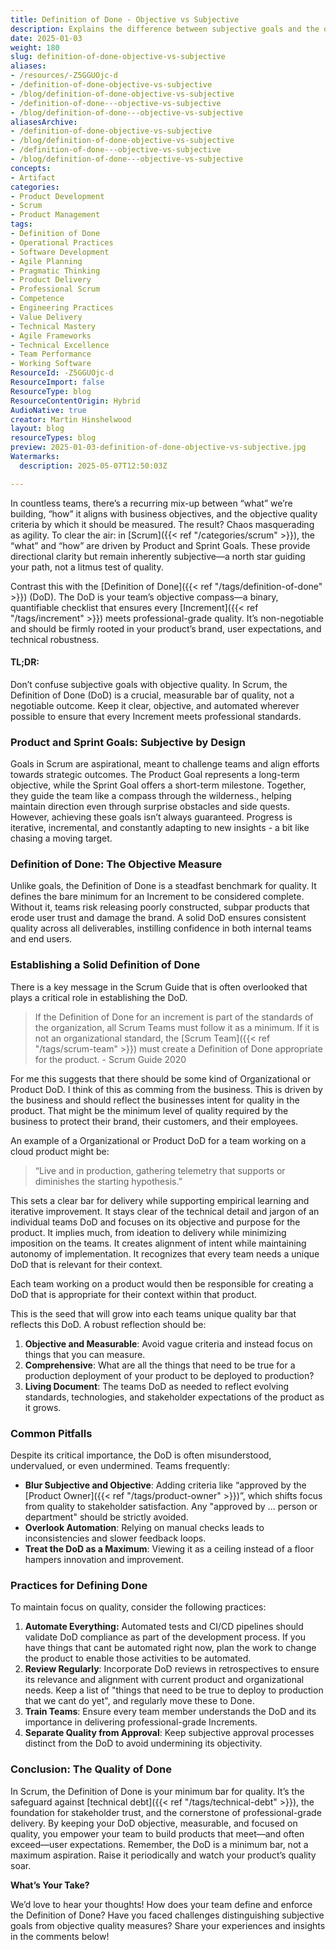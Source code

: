 ```yaml
---
title: Definition of Done - Objective vs Subjective
description: Explains the difference between subjective goals and the objective Definition of Done in Scrum, highlighting how clear, measurable criteria ensure consistent product quality.
date: 2025-01-03
weight: 180
slug: definition-of-done-objective-vs-subjective
aliases:
- /resources/-Z5GGUOjc-d
- /definition-of-done-objective-vs-subjective
- /blog/definition-of-done-objective-vs-subjective
- /definition-of-done---objective-vs-subjective
- /blog/definition-of-done---objective-vs-subjective
aliasesArchive:
- /definition-of-done-objective-vs-subjective
- /blog/definition-of-done-objective-vs-subjective
- /definition-of-done---objective-vs-subjective
- /blog/definition-of-done---objective-vs-subjective
concepts:
- Artifact
categories:
- Product Development
- Scrum
- Product Management
tags:
- Definition of Done
- Operational Practices
- Software Development
- Agile Planning
- Pragmatic Thinking
- Product Delivery
- Professional Scrum
- Competence
- Engineering Practices
- Value Delivery
- Technical Mastery
- Agile Frameworks
- Technical Excellence
- Team Performance
- Working Software
ResourceId: -Z5GGUOjc-d
ResourceImport: false
ResourceType: blog
ResourceContentOrigin: Hybrid
AudioNative: true
creator: Martin Hinshelwood
layout: blog
resourceTypes: blog
preview: 2025-01-03-definition-of-done-objective-vs-subjective.jpg
Watermarks:
  description: 2025-05-07T12:50:03Z

---
```

In countless teams, there’s a recurring mix-up between “what” we’re building, “how” it aligns with business objectives, and the objective quality criteria by which it should be measured. The result? Chaos masquerading as agility. To clear the air: in [Scrum]({{< ref "/categories/scrum" >}}), the “what” and “how” are driven by Product and Sprint Goals. These provide directional clarity but remain inherently subjective—a north star guiding your path, not a litmus test of quality.

Contrast this with the [Definition of Done]({{< ref "/tags/definition-of-done" >}}) (DoD). The DoD is your team’s objective compass—a binary, quantifiable checklist that ensures every [Increment]({{< ref "/tags/increment" >}}) meets professional-grade quality. It’s non-negotiable and should be firmly rooted in your product’s brand, user expectations, and technical robustness.

#### TL;DR:

Don’t confuse subjective goals with objective quality. In Scrum, the Definition of Done (DoD) is a crucial, measurable bar of quality, not a negotiable outcome. Keep it clear, objective, and automated wherever possible to ensure that every Increment meets professional standards.

### Product and Sprint Goals: Subjective by Design

Goals in Scrum are aspirational, meant to challenge teams and align efforts towards strategic outcomes. The Product Goal represents a long-term objective, while the Sprint Goal offers a short-term milestone. Together, they guide the team like a compass through the wilderness., helping maintain direction even through surprise obstacles and side quests. However, achieving these goals isn’t always guaranteed. Progress is iterative, incremental, and constantly adapting to new insights - a bit like chasing a moving target.

### Definition of Done: The Objective Measure

Unlike goals, the Definition of Done is a steadfast benchmark for quality. It defines the bare minimum for an Increment to be considered complete. Without it, teams risk releasing poorly constructed, subpar products that erode user trust and damage the brand. A solid DoD ensures consistent quality across all deliverables, instilling confidence in both internal teams and end users.

### Establishing a Solid Definition of Done

There is a key message in the Scrum Guide that is often overlooked that plays a critical role in establishing the DoD.

> If the Definition of Done for an increment is part of the standards of the organization, all Scrum Teams must follow it as a minimum. If it is not an organizational standard, the [Scrum Team]({{< ref "/tags/scrum-team" >}}) must create a Definition of Done appropriate for the product. - Scrum Guide 2020

For me this suggests that there should be some kind of Organizational or Product DoD. I think of this as comming from the business. This is driven by the business and should reflect the businesses intent for quality in the product. That might be the minimum level of quality required by the business to protect their brand, their customers, and their employees.

An example of a Organizational or Product DoD for a team working on a cloud product might be:

> “Live and in production, gathering telemetry that supports or diminishes the starting hypothesis.”

This sets a clear bar for delivery while supporting empirical learning and iterative improvement. It stays clear of the technical detail and jargon of an individual teams DoD and focuses on its objective and purpose for the product. It implies much, from ideation to delivery while minimizing imposition on the teams. It creates alignment of intent while maintaining autonomy of implementation. It recognizes that every team needs a unique DoD that is relevant for their context.

Each team working on a product would then be responsible for creating a DoD that is appropriate for their context within that product.

This is the seed that will grow into each teams unique quality bar that reflects this DoD. A robust reflection should be:

1. **Objective and Measurable**: Avoid vague criteria and instead focus on things that you can measure.
2. **Comprehensive**: What are all the things that need to be true for a production deployment of your product to be deployed to production?
3. **Living Document**: The teams DoD as needed to reflect evolving standards, technologies, and stakeholder expectations of the product as it grows.

### Common Pitfalls

Despite its critical importance, the DoD is often misunderstood, undervalued, or even undermined. Teams frequently:

- **Blur Subjective and Objective**: Adding criteria like “approved by the [Product Owner]({{< ref "/tags/product-owner" >}})”, which shifts focus from quality to stakeholder satisfaction. Any "approved by ... person or department" should be strictly avoided.
- **Overlook Automation**: Relying on manual checks leads to inconsistencies and slower feedback loops.
- **Treat the DoD as a Maximum**: Viewing it as a ceiling instead of a floor hampers innovation and improvement.

### Practices for Defining Done

To maintain focus on quality, consider the following practices:

1. **Automate Everything:** Automated tests and CI/CD pipelines should validate DoD compliance as part of the development process. If you have things that cant be automated right now, plan the work to change the product to enable those activities to be automated.
2. **Review Regularly**: Incorporate DoD reviews in retrospectives to ensure its relevance and alignment with current product and organizational needs. Keep a list of "things that need to be true to deploy to production that we cant do yet", and regularly move these to Done.
3. **Train Teams**: Ensure every team member understands the DoD and its importance in delivering professional-grade Increments.
4. **Separate Quality from Approval**: Keep subjective approval processes distinct from the DoD to avoid undermining its objectivity.

### Conclusion: The Quality of Done

In Scrum, the Definition of Done is your minimum bar for quality. It’s the safeguard against [technical debt]({{< ref "/tags/technical-debt" >}}), the foundation for stakeholder trust, and the cornerstone of professional-grade delivery. By keeping your DoD objective, measurable, and focused on quality, you empower your team to build products that meet—and often exceed—user expectations. Remember, the DoD is a minimum bar, not a maximum aspiration. Raise it periodically and watch your product’s quality soar.

**What’s Your Take?**

We’d love to hear your thoughts! How does your team define and enforce the Definition of Done? Have you faced challenges distinguishing subjective goals from objective quality measures? Share your experiences and insights in the comments below!
